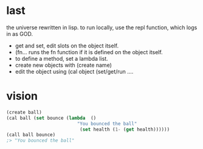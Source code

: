 # last
the universe rewritten in lisp. 
to run locally, use the repl function, which logs in as GOD.

- get and set, edit slots on the object itself.
- (fn... runs the fn function if it is defined on the object itself.
- to define a method, set a lambda list.
- create new objects with (create name)
- edit the object using (cal object (set/get/run ....

# vision
```lisp
(create ball)
(cal ball (set bounce (lambda  () 
                          "You bounced the ball"
                           (set health (1- (get health))))))
(call ball bounce)
;> "You bounced the ball"
```
